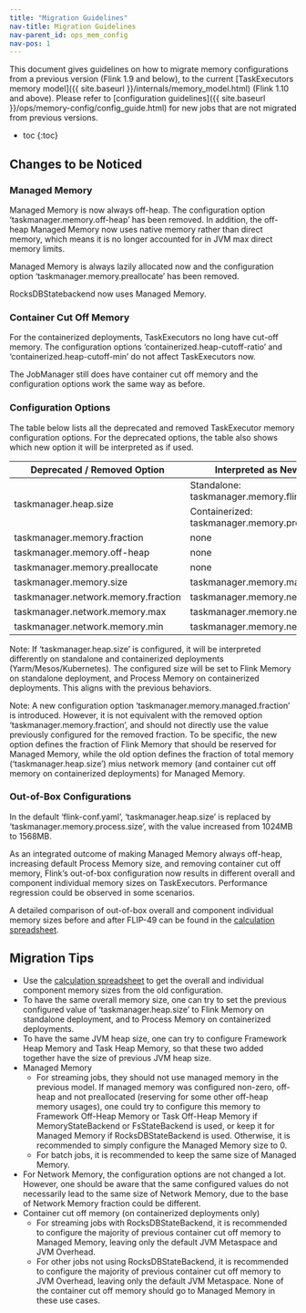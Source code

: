 ```yaml
---
title: "Migration Guidelines"
nav-title: Migration Guidelines
nav-parent_id: ops_mem_config
nav-pos: 1
---
```

<!--
Licensed to the Apache Software Foundation (ASF) under one
or more contributor license agreements.  See the NOTICE file
distributed with this work for additional information
regarding copyright ownership.  The ASF licenses this file
to you under the Apache License, Version 2.0 (the
"License"); you may not use this file except in complian
with the License.  You may obtain a copy of the License at

  http://www.apache.org/licenses/LICENSE-2.0

Unless required by applicable law or agreed to in writing,
software distributed under the License is distributed on an
"AS IS" BASIS, WITHOUT WARRANTIES OR CONDITIONS OF ANY
KIND, either express or implied.  See the License for the
specific language governing permissions and limitations
under the License.
-->

This document gives guidelines on how to migrate memory configurations from a previous version (Flink 1.9 and below), to the current [TaskExecutors memory model]({{ site.baseurl }}/internals/memory_model.html) (Flink 1.10 and above).
Please refer to [configuration guidelines]({{ site.baseurl }}/ops/memory-config/config_guide.html) for new jobs that are not migrated from previous versions.

* toc
{:toc}

## Changes to be Noticed

### Managed Memory

Managed Memory is now always off-heap.
The configuration option ‘taskmanager.memory.off-heap’ has been removed.
In addition, the off-heap Managed Memory now uses native memory rather than direct memory, which means it is no longer accounted for in JVM max direct memory limits.

Managed Memory is always lazily allocated now and the configuration option ‘taskmanager.memory.preallocate’ has been removed.

RocksDBStatebackend now uses Managed Memory.

### Container Cut Off Memory

For the containerized deployments, TaskExecutors no long have cut-off memory.
The configuration options ‘containerized.heap-cutoff-ratio’ and ‘containerized.heap-cutoff-min’ do not affect TaskExecutors now.

The JobManager still does have container cut off memory and the configuration options work the same way as before.

### Configuration Options

The table below lists all the deprecated and removed TaskExecutor memory configuration options.
For the deprecated options, the table also shows which new option it will be interpreted as if used.

<table class="table table-bordered">
  <thead>
    <tr>
      <th class="text-left" style="width: 50%">Deprecated / Removed Option</th>
      <th class="text-left" style="width: 50%">Interpreted as New Option</th>
    </tr>
  </thead>
  <tbody>
    <tr>
      <td rowspan="2">taskmanager.heap.size</td>
      <td>Standalone: taskmanager.memory.flink.size</td>
    </tr>
    <tr>
      <td>Containerized: taskmanager.memory.process.size</td>
    </tr>
    <tr>
      <td>taskmanager.memory.fraction</td>
      <td>none</td>
    </tr>
    <tr>
      <td>taskmanager.memory.off-heap</td>
      <td>none</td>
    </tr>
    <tr>
      <td>taskmanager.memory.preallocate</td>
      <td>none</td>
    </tr>
    <tr>
      <td>taskmanager.memory.size</td>
      <td>taskmanager.memory.managed.size</td>
    </tr>
    <tr>
      <td>taskmanager.network.memory.fraction</td>
      <td>taskmanager.memory.network.fraction</td>
    </tr>
    <tr>
      <td>taskmanager.network.memory.max</td>
      <td>taskmanager.memory.network.max</td>
    </tr>
    <tr>
      <td>taskmanager.network.memory.min</td>
      <td>taskmanager.memory.network.min</td>
    </tr>
  </tbody>
</table>

Note: If ‘taskmanager.heap.size’ is configured, it will be interpreted differently on standalone and containerized deployments (Yarm/Mesos/Kubernetes).
The configured size will be set to Flink Memory on standalone deployment, and Process Memory on containerized deployments.
This aligns with the previous behaviors.

Note: A new configuration option ‘taskmanager.memory.managed.fraction’ is introduced.
However, it is not equivalent with the removed option ‘taskmanager.memory.fraction’, and should not directly use the value previously configured for the removed fraction.
To be specific, the new option defines the fraction of Flink Memory that should be reserved for Managed Memory, while the old option defines the fraction of total memory (‘taskmanager.heap.size’) mius network memory (and container cut off memory on containerized deployments) for Managed Memory.

### Out-of-Box Configurations

In the default ‘flink-conf.yaml’, ‘taskmanager.heap.size’ is replaced by ‘taskmanager.memory.process.size’, with the value increased from 1024MB to 1568MB.

As an integrated outcome of making Managed Memory always off-heap, increasing default Process Memory size, and removing container cut off memory, Flink’s out-of-box configuration now results in different overall and component individual memory sizes on TaskExecutors.
Performance regression could be observed in some scenarios.

A detailed comparison of out-of-box overall and component individual memory sizes before and after FLIP-49 can be found in the [calculation spreadsheet](https://docs.google.com/spreadsheets/d/1mJaMkMPfDJJ-w6nMXALYmTc4XxiV30P5U7DzgwLkSoE/edit?usp=sharing).

## Migration Tips

- Use the [calculation spreadsheet](https://docs.google.com/spreadsheets/d/1mJaMkMPfDJJ-w6nMXALYmTc4XxiV30P5U7DzgwLkSoE/edit?usp=sharing) to get the overall and individual component memory sizes from the old configuration.
- To have the same overall memory size, one can try to set the previous configured value of ‘taskmanager.heap.size’ to Flink Memory on standalone deployment, and to Process Memory on containerized deployments.
- To have the same JVM heap size, one can try to configure Framework Heap Memory and Task Heap Memory, so that these two added together have the size of previous JVM heap size.
- Managed Memory
  - For streaming jobs, they should not use managed memory in the previous model. If managed memory was configured non-zero, off-heap and not preallocated (reserving for some other off-heap memory usages), one could try to configure this memory to Framework Off-Heap Memory or Task Off-Heap Memory if MemoryStateBackend or FsStateBackend is used, or keep it for Managed Memory if RocksDBStateBackend is used. Otherwise, it is recommended to simply configure the Managed Memory size to 0.
  - For batch jobs, it is recommended to keep the same size of Managed Memory.
- For Network Memory, the configuration options are not changed a lot. However, one should be aware that the same configured values do not necessarily lead to the same size of Network Memory, due to the base of Network Memory fraction could be different.
- Container cut off memory (on containerized deployments only)
  - For streaming jobs with RocksDBStateBackend, it is recommended to configure the majority of previous container cut off memory to Managed Memory, leaving only the default JVM Metaspace and JVM Overhead.
  - For other jobs not using RocksDBStateBackend, it is recommended to configure the majority of previous container cut off memory to JVM Overhead, leaving only the default JVM Metaspace. None of the container cut off memory should go to Managed Memory in these use cases.
